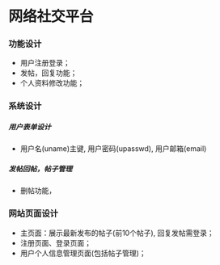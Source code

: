 # 网络社交平台

### 功能设计

- 用户注册登录；
- 发帖，回复功能；
- 个人资料修改功能；



### 系统设计

##### 用户表单设计

- 用户名(uname)主键, 用户密码(upasswd), 用户邮箱(email)

##### 发帖回帖，帖子管理

- 删帖功能，

### 网站页面设计

- 主页面：展示最新发布的帖子(前10个帖子), 回复发帖需登录；
- 注册页面、登录页面；
- 用户个人信息管理页面(包括帖子管理)；